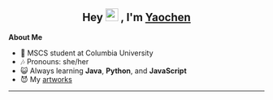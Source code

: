<h2 align="center">Hey <img src="https://media.giphy.com/media/hvRJCLFzcasrR4ia7z/giphy.gif" width="25px"> , I'm <a href="https://www.linkedin.com/in/yaochen-shen/">Yaochen</a></h2>


**About Me**

- :blue_heart:  MSCS student at Columbia University
- :notes: Pronouns: she/her
- :smiley_cat: Always  learning **Java**, **Python**, and **JavaScript**
- :smiling_imp: My <a href="https://www.instagram.com/yaoxshen_art/?igshid=YmMyMTA2M2Y%3D"> artworks</a>

***

 <br>


